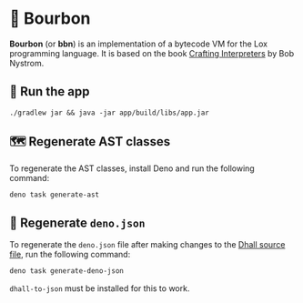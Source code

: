 # 🥃 Bourbon

**Bourbon** (or **bbn**) is an implementation of a bytecode VM for the Lox programming language. It is based on the book
[Crafting Interpreters](https://craftinginterpreters.com/) by Bob Nystrom.

## 🦆 Run the app

```
./gradlew jar && java -jar app/build/libs/app.jar
```

## 🗺️ Regenerate AST classes

To regenerate the AST classes, install Deno and run the following command:

```bash
deno task generate-ast
```

## 🔧 Regenerate `deno.json`

To regenerate the `deno.json` file after making changes to the [Dhall source file](./deno.dhall), run the following
command:

```bash
deno task generate-deno-json
```

`dhall-to-json` must be installed for this to work.
